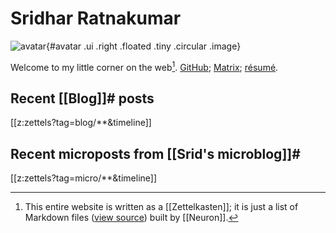# Sridhar Ratnakumar

![avatar][avatar]{#avatar .ui .right .floated .tiny .circular .image}

Welcome to my little corner on the web[^z]. [GitHub](https://github.com/srid); [Matrix](https://matrix.to/#/@srid:matrix.org); [résumé][resume].

[^z]: This entire website is written as a [[Zettelkasten]]; it is just a list of Markdown files ([view source](https://github.com/srid/notes.srid.ca)) built by [[Neuron]].

[avatar]: https://srid.keybase.pub/me.jpeg
[resume]: https://srid.keybase.pub/resume.pdf

## Recent [[Blog]]# posts <a href="blog.xml" aria-label="Blog Atom feed"><i class="rss icon"></i></a>

[[z:zettels?tag=blog/**&timeline]]

## Recent microposts from [[Srid's microblog]]# <a href="microblog.xml" aria-label="Microblog Atom feed"><i class="rss icon"></i></a>

[[z:zettels?tag=micro/**&timeline]]
